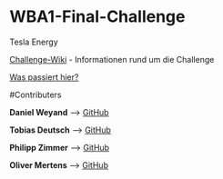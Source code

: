# WBA1-Final-Challenge

Tesla Energy

[Challenge-Wiki](https://th-koeln.github.io/mi-bachelor-wba1/challenge-2017/) - Informationen rund um die Challenge

[Was passiert hier?](https://github.com/dweyand/WBA1-Final-Challenge/compare/master@%7B1511977229%7D...master)

#Contributers

**Daniel Weyand** --> [GitHub](https://github.com/dweyand)

**Tobias Deutsch** --> [GitHub](https://github.com/MiNeedsIt)

**Philipp Zimmer** --> [GitHub](https://github.com/PhilippZimmer)

**Oliver Mertens** --> [GitHub](https://github.com/meolli)